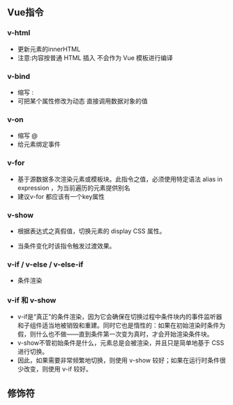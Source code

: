 ## Vue指令
### v-html 
* 更新元素的innerHTML 
* 注意:内容按普通 HTML 插入 不会作为 Vue 模板进行编译

### v-bind
* 缩写 :
* 可把某个属性修改为动态 直接调用数据对象的值

### v-on
* 缩写 @
* 给元素绑定事件

### v-for
* 基于源数据多次渲染元素或模板块。此指令之值，必须使用特定语法    alias in expression ，为当前遍历的元素提供别名
* 建议v-for 都应该有一个key属性

### v-show
* 根据表达式之真假值，切换元素的 display CSS 属性。

* 当条件变化时该指令触发过渡效果。

### v-if / v-else / v-else-if
* 条件渲染

### v-if 和 v-show
* v-if是“真正”的条件渲染，因为它会确保在切换过程中条件块内的事件监听器和子组件适当地被销毁和重建。同时它也是惰性的：如果在初始渲染时条件为假，则什么也不做——直到条件第一次变为真时，才会开始渲染条件块。
* v-show不管初始条件是什么，元素总是会被渲染，并且只是简单地基于 CSS 进行切换。
* 因此，如果需要非常频繁地切换，则使用 v-show 较好；如果在运行时条件很少改变，则使用 v-if 较好。





## 修饰符